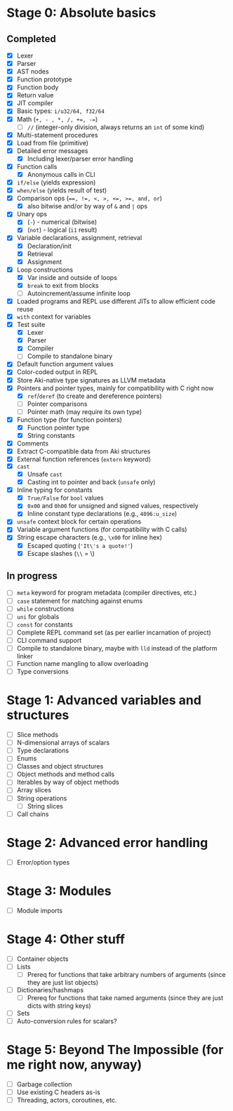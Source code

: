 # Stage 0: Absolute basics

## Completed

* [x] Lexer
* [x] Parser
* [x] AST nodes
* [x] Function prototype
* [x] Function body
* [x] Return value
* [x] JIT compiler
* [x] Basic types: `i/u32/64, f32/64`
* [x] Math (`+, - , *, /, +=, -=`)
  * [ ] `//` (integer-only division, always returns an `int` of some kind)
* [x] Multi-statement procedures 
* [x] Load from file (primitive)
* [x] Detailed error messages
  * [x] Including lexer/parser error handling
* [x] Function calls
  * [x] Anonymous calls in CLI
* [x] `if/else` (yields expression)
* [x] `when/else` (yields result of test)
* [x] Comparison ops (`==, !=, <, >, <=, >=, and, or`)
  * [x] also bitwise and/or by way of `&` and `|` ops
* [x] Unary ops
  * [x] (`-`) - numerical (bitwise)
  * [x] (`not`) - logical (`i1` result)
* [x] Variable declarations, assignment, retrieval
  * [x] Declaration/init
  * [x] Retrieval
  * [x] Assignment
* [x] Loop constructions
  * [x] Var inside and outside of loops
  * [x] `break` to exit from blocks
  * [ ] Autoincrement/assume infinite loop
* [x] Loaded programs and REPL use different JITs to allow efficient code reuse
* [x] `with` context for variables
* [x] Test suite
  * [x] Lexer
  * [x] Parser
  * [x] Compiler
  * [ ] Compile to standalone binary
* [x] Default function argument values
* [x] Color-coded output in REPL
* [x] Store Aki-native type signatures as LLVM metadata
* [x] Pointers and pointer types, mainly for compatibility with C right now
  * [x] `ref`/`deref` (to create and dereference pointers)
  * [ ] Pointer comparisons
  * [ ] Pointer math (may require its own type)
* [x] Function type (for function pointers)
  * [x] Function pointer type
  * [x] String constants
* [x] Comments
* [x] Extract C-compatible data from Aki structures
* [x] External function references (`extern` keyword)
* [x] `cast`
  * [x] Unsafe `cast`
  * [x] Casting int to pointer and back (`unsafe` only)
* [x] Inline typing for constants
  * [x] `True/False` for `bool` values
  * [x] `0x00` and `0h00` for unsigned and signed values, respectively
  * [x] Inline constant type declarations (e.g., `4096:u_size`)
* [x] `unsafe` context block for certain operations  
* [x] Variable argument functions (for compatibility with C calls)
* [x] String escape characters (e.g., `\x00` for inline hex)
  * [x] Escaped quoting (`'It\'s a quote!'`)
  * [x] Escape slashes (`\\` = \\)

## In progress

* [ ] `meta` keyword for program metadata (compiler directives, etc.)
* [ ] `case` statement for matching against enums
* [ ] `while` constructions
* [ ] `uni` for globals
* [ ] `const` for constants
* [ ] Complete REPL command set (as per earlier incarnation of project)
* [ ] CLI command support
* [ ] Compile to standalone binary, maybe with `lld` instead of the platform linker
* [ ] Function name mangling to allow overloading
* [ ] Type conversions

# Stage 1: Advanced variables and structures

* [ ] Slice methods
* [ ] N-dimensional arrays of scalars
* [ ] Type declarations
* [ ] Enums
* [ ] Classes and object structures
* [ ] Object methods and method calls
* [ ] Iterables by way of object methods
* [ ] Array slices
* [ ] String operations
  * [ ] String slices
* [ ] Call chains

# Stage 2: Advanced error handling

* [ ] Error/option types

# Stage 3: Modules

* [ ] Module imports

# Stage 4: Other stuff

* [ ] Container objects
* [ ] Lists
  * [ ] Prereq for functions that take arbitrary numbers of arguments (since they are just list objects)
* [ ] Dictionaries/hashmaps
  * [ ] Prereq for functions that take named arguments (since they are just dicts with string keys)
* [ ] Sets
* [ ] Auto-conversion rules for scalars?

# Stage 5: Beyond The Impossible (for me right now, anyway)

* [ ] Garbage collection
* [ ] Use existing C headers as-is
* [ ] Threading, actors, coroutines, etc.